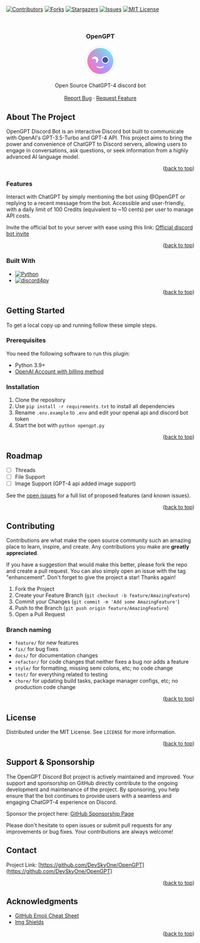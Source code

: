 <!-- Template for readme used: https://github.com/othneildrew/Best-README-Template -->
<a name="readme-top"></a>

<!-- PROJECT SHIELDS -->
<!--
*** I'm using markdown "reference style" links for readability.
*** Reference links are enclosed in brackets [ ] instead of parentheses ( ).
*** See the bottom of this document for the declaration of the reference variables
*** for contributors-url, forks-url, etc. This is an optional, concise syntax you may use.
*** https://www.markdownguide.org/basic-syntax/#reference-style-links
-->
[![Contributors][contributors-shield]][contributors-url]
[![Forks][forks-shield]][forks-url]
[![Stargazers][stars-shield]][stars-url]
[![Issues][issues-shield]][issues-url]
[![MIT License][license-shield]][license-url]


<!-- PROJECT LOGO -->
<br />
<div align="center">
<h3 align="center">OpenGPT</h3>

  <a href="https://github.com/DevSkyOne/OpenGPT">
    <img src="images/opengpt-nobg.png" alt="Logo" width="80" height="80">
  </a>

  <p align="center">
    Open Source ChatGPT-4 discord bot
    <br />
    <br />
    <a href="https://github.com/DevSkyOne/OpenGPT/issues">Report Bug</a>
    ·
    <a href="https://github.com/DevSkyOne/OpenGPT/issues">Request Feature</a>
  </p>
</div>

<!-- ABOUT THE PROJECT -->

## About The Project

OpenGPT Discord Bot is an interactive Discord bot built to communicate with OpenAI's GPT-3.5-Turbo and GPT-4 API. This project aims to bring the power and convenience of ChatGPT to Discord servers, allowing users to engage in conversations, ask questions, or seek information from a highly advanced AI language model.

<p align="right">(<a href="#readme-top">back to top</a>)</p>


### Features

Interact with ChatGPT by simply mentioning the bot using @OpenGPT or replying to a recent message from the bot.
Accessible and user-friendly, with a daily limit of 100 Credits (equivalent to ~10 cents) per user to manage API costs.

Invite the official bot to your server with ease using this link: [Official discord bot invite](https://discord.com/api/oauth2/authorize?client_id=646411900267135004&permissions=274877975552&scope=bot%20applications.commands)

<p align="right">(<a href="#readme-top">back to top</a>)</p>

### Built With

* [![Python][Python]][Python-url]
* [![discord4py][discord4py]][discord4py-url]

<p align="right">(<a href="#readme-top">back to top</a>)</p>


<!-- GETTING STARTED -->

## Getting Started

To get a local copy up and running follow these simple steps.

### Prerequisites

You need the following software to run this plugin:

* Python 3.9+
* [OpenAI Account with billing method](https://platform.openai.com/account/usage)

### Installation

1. Clone the repository
2. Use `pip install -r requirements.txt` to install all dependencies
3. Rename `.env.example` to `.env` and edit your openai api and discord bot token
4. Start the bot with `python opengpt.py` 

<p align="right">(<a href="#readme-top">back to top</a>)</p>

<!-- ROADMAP -->

## Roadmap

- [ ] Threads
- [ ] File Support
- [ ] Image Support (GPT-4 api added image support)

See the [open issues](https://github.com/DevSkyOne/OpenGPT/issues?q=is%3Aissue+is%3Aopen+sort%3Aupdated-desc) for a full
list of proposed features (and known issues).

<p align="right">(<a href="#readme-top">back to top</a>)</p>



<!-- CONTRIBUTING -->

## Contributing

Contributions are what make the open source community such an amazing place to learn, inspire, and create. Any
contributions you make are **greatly appreciated**.

If you have a suggestion that would make this better, please fork the repo and create a pull request. You can also
simply open an issue with the tag "enhancement".
Don't forget to give the project a star! Thanks again!

1. Fork the Project
2. Create your Feature Branch (`git checkout -b feature/AmazingFeature`)
3. Commit your Changes (`git commit -m 'Add some AmazingFeature'`)
4. Push to the Branch (`git push origin feature/AmazingFeature`)
5. Open a Pull Request

### Branch naming

* `feature/` for new features
* `fix/` for bug fixes
* `docs/` for documentation changes
* `refactor/` for code changes that neither fixes a bug nor adds a feature
* `style/` for formatting, missing semi colons, etc; no code change
* `test/` for everything related to testing
* `chore/` for updating build tasks, package manager configs, etc; no production code change

<p align="right">(<a href="#readme-top">back to top</a>)</p>



<!-- LICENSE -->

## License

Distributed under the MIT License. See `LICENSE` for more information.

<p align="right">(<a href="#readme-top">back to top</a>)</p>


## Support & Sponsorship

The OpenGPT Discord Bot project is actively maintained and improved. Your support and sponsorship on GitHub directly contribute to the ongoing development and maintenance of the project. By sponsoring, you help ensure that the bot continues to provide users with a seamless and engaging ChatGPT-4 experience on Discord.

Sponsor the project here: [GitHub Sponsorship Page](https://github.com/sponsors/CoasterFreakDE)

Please don't hesitate to open issues or submit pull requests for any improvements or bug fixes. Your contributions are always welcome!



<!-- CONTACT -->

## Contact

Project Link: [https://github.com/DevSkyOne/OpenGPT](https://github.com/DevSkyOne/OpenGPT)

<p align="right">(<a href="#readme-top">back to top</a>)</p>



<!-- ACKNOWLEDGMENTS -->

## Acknowledgments

* [GitHub Emoji Cheat Sheet](https://www.webpagefx.com/tools/emoji-cheat-sheet)
* [Img Shields](https://shields.io)

<p align="right">(<a href="#readme-top">back to top</a>)</p>



<!-- MARKDOWN LINKS & IMAGES -->
<!-- https://www.markdownguide.org/basic-syntax/#reference-style-links -->

[contributors-shield]: https://img.shields.io/github/contributors/DevSkyOne/OpenGPT.svg?style=for-the-badge
[contributors-url]: https://github.com/orgs/DevSkyOne/OpenGPT/graphs/contributors
[forks-shield]: https://img.shields.io/github/forks/DevSkyOne/OpenGPT.svg?style=for-the-badge
[forks-url]: https://github.com/DevSkyOne/OpenGPT/network/members
[stars-shield]: https://img.shields.io/github/stars/DevSkyOne/OpenGPT.svg?style=for-the-badge
[stars-url]: https://github.com/DevSkyOne/OpenGPT/stargazers
[issues-shield]: https://img.shields.io/github/issues/CoasterFDevSkyOnereakDE/OpenGPT.svg?style=for-the-badge
[issues-url]: https://github.com/DevSkyOne/OpenGPT/issues
[license-shield]: https://img.shields.io/github/license/DevSkyOne/OpenGPT.svg?style=for-the-badge
[license-url]: https://github.com/orgs/DevSkyOne/OpenGPT/main/LICENSE
[Python]: https://img.shields.io/badge/Language-Python-green
[Python-url]: https://www.python.org/
[discord4py]: https://img.shields.io/badge/Framework-discord4py-blue
[discord4py-url]: https://github.com/mccoderpy/discord.py-message-components
